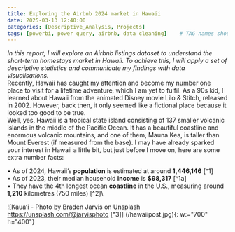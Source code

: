 ```yaml
---
title: Exploring the Airbnb 2024 market in Hawaii
date: 2025-03-13 12:40:00
categories: [Descriptive_Analysis, Projects]
tags: [powerbi, power query, airbnb, data cleaning]    # TAG names should always be lowercase
---
```

*In this report, I will explore an Airbnb listings dataset to understand the short-term homestays market in Hawaii. To achieve this, I will apply a set of descriptive statistics and communicate my findings with data visualisations.*\
Recently, Hawaii has caught my attention and become my number one place to visit for a lifetime adventure, which I am yet to fulfil.  As a 90s kid, I learned about Hawaii from the animated Disney movie Lilo & Stitch, released in 2002. However, back then, it only seemed like a fictional place because it looked too good to be true.\
Well, yes, Hawaii is a tropical state island consisting of 137 smaller volcanic islands in the middle of the Pacific Ocean. It has a beautiful coastline and enormous volcanic mountains, and one of them, Mauna Kea, is taller than Mount Everest (if measured from the base). I may have already sparked your interest in Hawaii a little bit, but just before I move on, here are some extra number facts:

•	As of 2024, Hawaii’s **population** is estimated at around **1,446,146** [^1]\
•	As of 2023, their median household **income** is **$98,317** [^1a]\
•	They have the 4th longest ocean **coastline** in the U.S., measuring around **1,210** kilometres (750 miles) [^2]\

![Kauaʻi - Photo by Braden Jarvis on Unsplash https://unsplash.com/@jarvisphoto [^3]] (/hawaiipost.jpg){: w:="700" h="400"}
